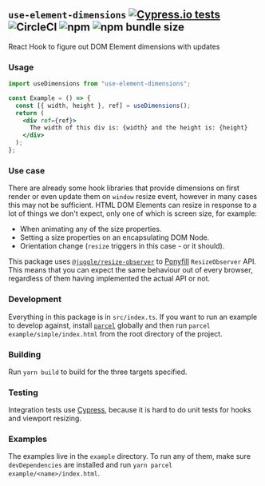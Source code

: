 ## `use-element-dimensions` [![Cypress.io tests](https://img.shields.io/badge/cypress.io-tests-green.svg?style=for-the-badge)](https://cypress.io) ![CircleCI](https://img.shields.io/circleci/build/github/danielkov/use-element-dimensions.svg?style=for-the-badge) ![npm](https://img.shields.io/npm/v/use-element-dimensions.svg?style=for-the-badge) ![npm bundle size](https://img.shields.io/bundlephobia/minzip/use-element-dimensions.svg?style=for-the-badge)

React Hook to figure out DOM Element dimensions with updates

### Usage

```jsx
import useDimensions from "use-element-dimensions";

const Example = () => {
  const [{ width, height }, ref] = useDimensions();
  return (
    <div ref={ref}>
      The width of this div is: {width} and the height is: {height}
    </div>
  );
};
```

### Use case

There are already some hook libraries that provide dimensions on first render or even update them on `window` resize event, however in many cases this may not be sufficient. HTML DOM Elements can resize in response to a lot of things we don't expect, only one of which is screen size, for example:

- When animating any of the size properties.
- Setting a size properties on an encapsulating DOM Node.
- Orientation change (`resize` triggers in this case - or it should).

This package uses [`@juggle/resize-observer`](https://juggle.studio/resize-observer/) to [Ponyfill](https://github.com/sindresorhus/ponyfill) `ResizeObserver` API. This means that you can expect the same behaviour out of every browser, regardless of them having implemented the actual API or not.

### Development

Everything in this package is in `src/index.ts`. If you want to run an example to develop against, install [`parcel`](https://parceljs.org/) globally and then run `parcel example/simple/index.html` from the root directory of the project.

### Building

Run `yarn build` to build for the three targets specified.

### Testing

Integration tests use [Cypress](https://cypress.io), because it is hard to do unit tests for hooks and viewport resizing.

### Examples

The examples live in the `example` directory. To run any of them, make sure `devDependencies` are installed and run `yarn parcel example/<name>/index.html`.
